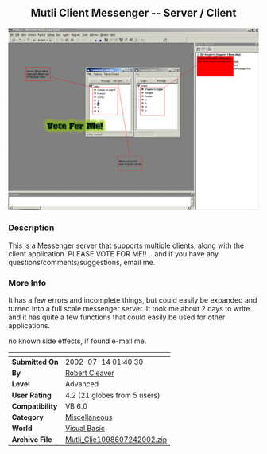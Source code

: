﻿<div align="center">

## Mutli Client Messenger \-\- Server / Client

<img src="PIC2002724425574273.gif">
</div>

### Description

This is a Messenger server that supports multiple clients, along with the client application. PLEASE VOTE FOR ME!! .. and if you have any questions/comments/suggestions, email me.
 
### More Info
 
It has a few errors and incomplete things, but could easily be expanded and turned into a full scale messenger server. It took me about 2 days to write. and it has quite a few functions that could easily be used for other applications.

no known side effects, if found e-mail me.


<span>             |<span>
---                |---
**Submitted On**   |2002-07-14 01:40:30
**By**             |[Robert Cleaver](https://github.com/Planet-Source-Code/PSCIndex/blob/master/ByAuthor/robert-cleaver.md)
**Level**          |Advanced
**User Rating**    |4.2 (21 globes from 5 users)
**Compatibility**  |VB 6\.0
**Category**       |[Miscellaneous](https://github.com/Planet-Source-Code/PSCIndex/blob/master/ByCategory/miscellaneous__1-1.md)
**World**          |[Visual Basic](https://github.com/Planet-Source-Code/PSCIndex/blob/master/ByWorld/visual-basic.md)
**Archive File**   |[Mutli\_Clie1098607242002\.zip](https://github.com/Planet-Source-Code/robert-cleaver-mutli-client-messenger-server-client__1-37216/archive/master.zip)








